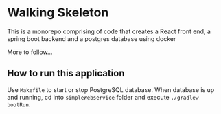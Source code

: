 # Walking Skeleton
This is a monorepo comprising of code that creates a React front end, a spring boot backend and a postgres database using docker

More to follow...

## How to run this application

Use `Makefile` to start or stop PostgreSQL database. When database is up and running, cd into `simpleWebservice` folder
and execute `./gradlew bootRun`.
